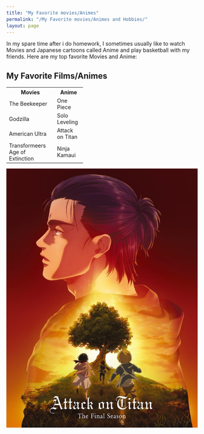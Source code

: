 ```yaml
---
title: "My Favorite movies/Animes"
permalink: "/My Favorite movies/Animes and Hobbies/"
layout: page
---
```

<p> In my spare time after i do homework, I sometimes usually like to watch Movies and Japanese cartoons called Anime and play basketball with my friends. Here are my top favorite Movies and Anime:</p>


<body>

<h2>My Favorite Films/Animes</h2>

<table style="width:40%">
<tr>
  <th>Movies</th>
  <th>Anime</th>
</tr>
<tr>
  <td>The Beekeeper</td>
  <td>One Piece </td>
</tr>
<tr>
  <td>Godzilla</td>
  <td>Solo Leveling</td>
</tr>
<tr>
  <td>American Ultra</td>
  <td>Attack on Titan</td>
</tr>
<tr>
  <td>Transformeers Age of Extinction</td>
  <td>Ninja Kamaui</td>
<table>
<body>
<img src = "image.png">
